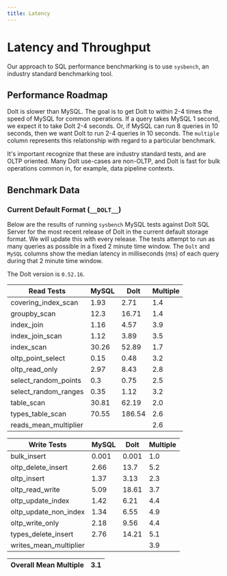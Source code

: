 ```yaml
---
title: Latency
---
```


# Latency and Throughput

Our approach to SQL performance benchmarking is to use `sysbench`, an
industry standard benchmarking tool.

## Performance Roadmap

Dolt is slower than MySQL. The goal is to get Dolt to within 2-4 times
the speed of MySQL for common operations. If a query takes MySQL 1
second, we expect it to take Dolt 2-4 seconds. Or, if MySQL can run 8
queries in 10 seconds, then we want Dolt to run 2-4 queries in 10
seconds. The `multiple` column represents this relationship with
regard to a particular benchmark.

It's important recognize that these are industry standard tests, and
are OLTP oriented. Many Dolt use-cases are non-OLTP, and Dolt is fast
for bulk operations common in, for example, data pipeline contexts.

## Benchmark Data

### Current Default Format (`__DOLT__`)

Below are the results of running `sysbench` MySQL tests against Dolt
SQL Server for the most recent release of Dolt in the current default 
storage format. We will update this with every release. The tests 
attempt to run as many queries as possible in a fixed 2 minute time 
window. The `Dolt` and `MySQL` columns show the median latency in 
milliseconds (ms) of each query during that 2 minute time window.

The Dolt version is `0.52.16`.

<!-- START___DOLT___LATENCY_RESULTS_TABLE -->
|       Read Tests        | MySQL |  Dolt  | Multiple |
|-------------------------|-------|--------|----------|
| covering\_index\_scan   |  1.93 |   2.71 |      1.4 |
| groupby\_scan           |  12.3 |  16.71 |      1.4 |
| index\_join             |  1.16 |   4.57 |      3.9 |
| index\_join\_scan       |  1.12 |   3.89 |      3.5 |
| index\_scan             | 30.26 |  52.89 |      1.7 |
| oltp\_point\_select     |  0.15 |   0.48 |      3.2 |
| oltp\_read\_only        |  2.97 |   8.43 |      2.8 |
| select\_random\_points  |   0.3 |   0.75 |      2.5 |
| select\_random\_ranges  |  0.35 |   1.12 |      3.2 |
| table\_scan             | 30.81 |  62.19 |      2.0 |
| types\_table\_scan      | 70.55 | 186.54 |      2.6 |
| reads\_mean\_multiplier |       |        |      2.6 |

|       Write Tests        | MySQL | Dolt  | Multiple |
|--------------------------|-------|-------|----------|
| bulk\_insert             | 0.001 | 0.001 |      1.0 |
| oltp\_delete\_insert     |  2.66 |  13.7 |      5.2 |
| oltp\_insert             |  1.37 |  3.13 |      2.3 |
| oltp\_read\_write        |  5.09 | 18.61 |      3.7 |
| oltp\_update\_index      |  1.42 |  6.21 |      4.4 |
| oltp\_update\_non\_index |  1.34 |  6.55 |      4.9 |
| oltp\_write\_only        |  2.18 |  9.56 |      4.4 |
| types\_delete\_insert    |  2.76 | 14.21 |      5.1 |
| writes\_mean\_multiplier |       |       |      3.9 |

| Overall Mean Multiple | 3.1 |
|-----------------------|-----|
<!-- END___DOLT___LATENCY_RESULTS_TABLE -->
<br/>
